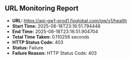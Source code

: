 ## URL Monitoring Report

- **URL:** https://api-gw1-prod1.fisglobal.com/gw/v1/health
- **Start Time:** 2025-08-18T23:16:51.794448
- **End Time:** 2025-08-18T23:16:51.904704
- **Total Time Taken:** 0.110256 seconds
- **HTTP Status Code:** 403
- **Status:** Failure
- **Failure Reason:** HTTP Status Code: 403
